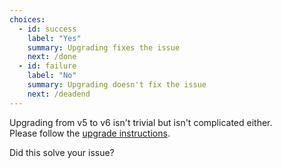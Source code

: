 ```yaml
---
choices:
  - id: success
    label: "Yes"
    summary: Upgrading fixes the issue
    next: /done
  - id: failure
    label: "No"
    summary: Upgrading doesn't fix the issue
    next: /deadend
---
```


Upgrading from v5 to v6 isn't trivial but isn't complicated either.  
Please follow the [upgrade instructions](/v6/doc/upgrade/).

Did this solve your issue?